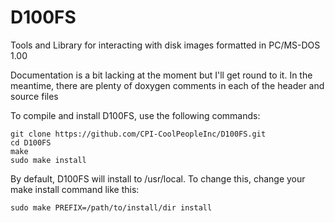 # D100FS

Tools and Library for interacting with disk images formatted in PC/MS-DOS 1.00

Documentation is a bit lacking at the moment but I'll get round to it. In the meantime, there
are plenty of doxygen comments in each of the header and source files

To compile and install D100FS, use the following commands:

```
git clone https://github.com/CPI-CoolPeopleInc/D100FS.git
cd D100FS
make
sudo make install
```

By default, D100FS will install to /usr/local. To change this, change your make install command like this:

```
sudo make PREFIX=/path/to/install/dir install
```
